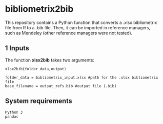 # bibliometrix2bib
This repository contains a Python function that converts a .xlsx bibliometrix file from R to a .bib file. Then, it can be imported in reference managers, such as Mendeley (other reference managers were not tested).

## 1 Inputs

The function **xlsx2bib** takes two arguments:

    xlsx2bib(folder_data,output)

    folder_data = bibliometrix_input.xlsx #path for the .xlsx bibliometrix file
    base_filename = output_refs.bib #output file (.bib)

## System requirements
    Python 3
    pandas
